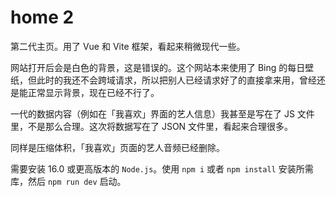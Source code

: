 # home 2

第二代主页。用了 Vue 和 Vite 框架，看起来稍微现代一些。

网站打开后会是白色的背景，这是错误的。这个网站本来使用了 Bing 的每日壁纸，但此时的我还不会跨域请求，所以把别人已经请求好了的直接拿来用，曾经还是能正常显示背景，现在已经不行了。

一代的数据内容（例如在「我喜欢」界面的艺人信息）我甚至是写在了 JS 文件里，不是那么合理。这次将数据写在了 JSON 文件里，看起来合理很多。

同样是压缩体积，「我喜欢」页面的艺人音频已经删除。

需要安装 16.0 或更高版本的 ```Node.js```。使用 `npm i` 或者 `npm install` 安装所需库，然后 `npm run dev` 启动。
